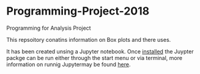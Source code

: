 # Programming-Project-2018


Programming for Analysis Project 


This repsoitory conatins information on Box plots and there uses. 

It has been created unsing a Jupyter notebook. Once [installed](https://jupyter.readthedocs.io/en/latest/install.html) the Juypter packge can be run either through the start menu or via terminal, more information on runnig Jupytermay be found [here](https://jupyter-notebook-beginner-guide.readthedocs.io/en/latest/execute.html). 
